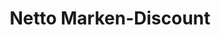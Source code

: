 ---
title: "Netto Marken-Discount"
url: /swisttal/netto-marken-discount-am-fienacker/
shop: Supermarkt
---